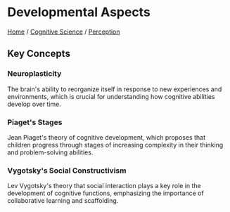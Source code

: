 # Developmental Aspects

[Home](../../../../README.md) / [Cognitive Science](../../../../cognitive_science/README.md) / [Perception](../../../cognitive_science/perception/README.md)

## Key Concepts

### Neuroplasticity

The brain's ability to reorganize itself in response to new experiences and environments, which is crucial for understanding how cognitive abilities develop over time.

### Piaget's Stages

Jean Piaget's theory of cognitive development, which proposes that children progress through stages of increasing complexity in their thinking and problem-solving abilities.

### Vygotsky's Social Constructivism

Lev Vygotsky's theory that social interaction plays a key role in the development of cognitive functions, emphasizing the importance of collaborative learning and scaffolding.


